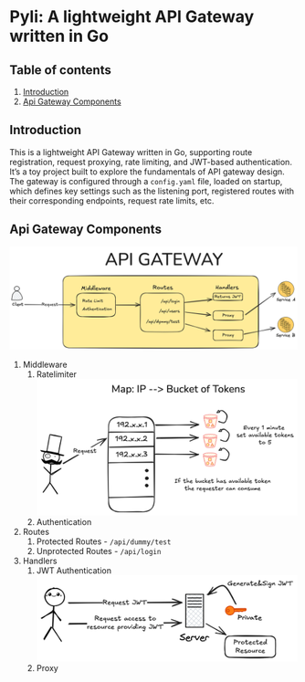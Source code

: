 # Pyli: A lightweight API Gateway written in Go

## Table of contents

1. [Introduction](#introduction)
2. [Api Gateway Components](#api-gateway-components)

## Introduction
This is a lightweight API Gateway written in Go, supporting route registration, request proxying, rate limiting, and JWT-based authentication. It’s a toy project built to explore the fundamentals of API gateway design. The gateway is configured through a `config.yaml` file, loaded on startup, which defines key settings such as the listening port, registered routes with their corresponding endpoints, request rate limits, etc.

## Api Gateway Components
![api-gateway](./assets/api-gateway.png)
1. Middleware
    1. Ratelimiter
    ![rate-limiter](./assets/rate-limiter.png)
    2. Authentication
2. Routes
    1. Protected Routes - `/api/dummy/test`
    2. Unprotected Routes - `/api/login`
3. Handlers
    1. JWT Authentication
    ![jwt](./assets/jwt.png)
    2. Proxy
